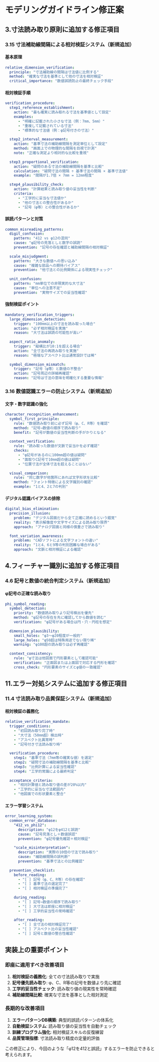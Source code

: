 # モデリングガイドライン修正案

## 3.寸法読み取り原則に追加する修正項目

### 3.15 寸法補助線間隔による相対検証システム（新規追加）

#### 基本原理
```yaml
relative_dimension_verification:
  principle: "寸法補助線の間隔は寸法値に比例する"
  method: "確実な寸法を基準として他の寸法を相対検証"
  critical_importance: "数値誤読防止の最終チェック手段"
```

#### 相対検証手順
```yaml
verification_procedure:
  step1_reference_establishment:
    action: "最も確実に読み取れる寸法を基準値として設定"
    examples: 
      - "明確に記載された小さな寸法（例：7mm、5mm）"
      - "重複して記載されている寸法"
      - "標準的な寸法値（例：φ記号付きの寸法）"
    
  step2_interval_measurement:
    action: "基準寸法の補助線間隔を測定単位として設定"
    method: "画面上での物理的な間隔を目視で計測"
    note: "正確な測定より相対的な比較を重視"
    
  step3_proportional_verification:
    action: "疑問のある寸法の補助線間隔を基準と比較"
    calculation: "疑問寸法の間隔 ÷ 基準寸法の間隔 × 基準寸法値"
    example: "間隔が1.7倍 × 7mm = 12mm程度"
    
  step4_plausibility_check:
    action: "計算結果と読み取り値の妥当性を判断"
    criteria:
      - "工学的に妥当な寸法値か"
      - "他の寸法との整合性があるか"  
      - "記号（φ等）との整合性があるか"
```

#### 誤読パターンと対策
```yaml
common_misreading_patterns:
  digit_confusion:
    pattern: "412 vs φ12の混同"
    cause: "φ記号の見落としと数字の誤読"
    prevention: "記号の存在確認と補助線間隔の相対検証"
    
  scale_misjudgment:
    pattern: "大きな数値への思い込み"
    cause: "複雑な部品への期待バイアス"
    prevention: "他寸法との比例関係による現実性チェック"
    
  unit_confusion:
    pattern: "mm単位での非現実的な大寸法"
    cause: "単位への注意不足"
    prevention: "実物サイズでの妥当性確認"
```

#### 強制検証ポイント
```yaml
mandatory_verification_triggers:
  large_dimension_detection:
    trigger: "100mm以上の寸法を読み取った場合"
    action: "必ず相対検証を実施"
    reason: "大寸法は誤読の可能性が高い"
    
  aspect_ratio_anomaly:
    trigger: "縦横比が10:1を超える場合"
    action: "全寸法の再読み取りを実施"
    reason: "極端なアスペクト比は通常設計では稀"
    
  symbol_dimension_mismatch:
    trigger: "記号（φ等）と数値の不整合"
    action: "記号周辺の詳細再確認"
    reason: "記号は寸法の意味を明確化する重要な情報"
```

### 3.16 数値認識エラーの防止システム（新規追加）

#### 文字・数字認識の強化
```yaml
character_recognition_enhancement:
  symbol_first_principle:
    rule: "数値読み取り前に必ず記号（φ、C、R等）を確認"
    method: "記号→数値の順序で読み取り"
    benefit: "記号が数値の妥当性判断の手がかりとなる"
    
  context_verification:
    rule: "読み取った数値が文脈で妥当かを必ず確認"
    checks:
      - "φ記号があるのに100mm超の値は疑問"
      - "面取りC記号で10mm超の値は疑問"  
      - "位置寸法が全体寸法を超えることはない"
    
  visual_comparison:
    rule: "同じ数字が他箇所にあれば文字形状を比較"
    method: "フォント特徴による文字識別の確認"
    example: "1と4、2と7の判別"
```

#### デジタル認識バイアスの排除
```yaml
digital_bias_elimination:
  precision_illusion:
    problem: "デジタル図面だから全て正確に読めるという錯覚"
    reality: "表示解像度や文字サイズによる読み取り限界"
    approach: "アナログ図面と同様の慎重さで読み取り"
    
  font_variation_awareness:
    problem: "CADソフトによる文字フォントの違い"
    reality: "1と4、6と9等の判別困難な場合がある"
    approach: "文脈と相対検証による確認"
```

## 4.フィーチャー識別に追加する修正項目

### 4.6 記号と数値の統合判定システム（新規追加）

#### φ記号の正確な読み取り
```yaml
phi_symbol_reading:
  symbol_detection:
    priority: "数値読み取りより記号検出を優先"
    method: "φ記号の存在を先に確認してから数値を読む"
    verification: "φ記号がある場合は円・穴・円柱を想定"
    
  dimension_plausibility:
    small_holes: "φ3～φ20程度が一般的"
    large_holes: "φ50超は特殊用途でない限り稀"
    warning: "φ100超の読み取りは必ず再確認"
    
  context_consistency:
    rule: "φ寸法は他図面で円形要素として確認可能"
    verification: "正面図または上面図で対応する円形を確認"
    cross_check: "円形要素のサイズとφ値の一致確認"
```

## 11.エラー対処システムに追加する修正項目

### 11.4 寸法読み取り品質保証システム（新規追加）

#### 相対検証の義務化
```yaml
relative_verification_mandate:
  trigger_conditions:
    - "初回読み取り完了時"
    - "大寸法（50mm超）検出時"  
    - "アスペクト比異常時"
    - "記号付き寸法読み取り時"
    
  verification_procedure:
    step1: "基準寸法（7mm等の確実な値）を選定"
    step2: "疑問寸法の補助線間隔を基準と比較"
    step3: "比例計算による妥当性確認"
    step4: "工学的常識による最終判定"
    
  acceptance_criteria:
    - "相対計算値と読み取り値の差が20%以内"
    - "工学的に妥当な寸法範囲内"
    - "他図面での形状要素と整合"
```

#### エラー学習システム
```yaml
error_learning_system:
  common_error_database:
    "412_vs_phi12":
      description: "φ12をφ412と誤読"
      cause: "記号見落とし＋数値誤認"
      prevention: "φ記号優先確認＋相対検証"
      
    "scale_misinterpretation":
      description: "実際の10倍の寸法で読み取り"
      cause: "補助線間隔の誤判断"
      prevention: "基準寸法との比例確認"
      
  prevention_checklist:
    before_reading:
      - "[ ] 記号（φ、C、R等）の存在確認"
      - "[ ] 基準寸法の選定完了"
      - "[ ] 相対検証の準備完了"
      
    during_reading:
      - "[ ] 記号→数値の順序で読み取り"
      - "[ ] 大寸法は即座に相対検証"
      - "[ ] 工学的妥当性の常時確認"
      
    after_reading:
      - "[ ] 全寸法の相対検証完了"
      - "[ ] アスペクト比の妥当性確認"
      - "[ ] 記号と数値の整合性確認"
```

## 実装上の重要ポイント

### 即座に適用すべき改善項目
1. **相対検証の義務化**: 全ての寸法読み取りで実施
2. **記号優先読み取り**: φ、C、R等の記号を数値より先に確認
3. **工学的妥当性チェック**: 読み取り値の現実性を常時確認
4. **補助線間隔比較**: 確実な寸法を基準とした相対測定

### 長期的な改善項目
1. **エラーパターンDB構築**: 典型的誤読パターンの体系化
2. **自動検証システム**: 読み取り値の妥当性を自動チェック
3. **訓練プログラム強化**: 相対検証スキルの反復練習
4. **品質管理指標**: 寸法読み取り精度の定量的評価

この修正により、今回のような「φ12を412と誤読」するエラーを防止できると考えられます。
